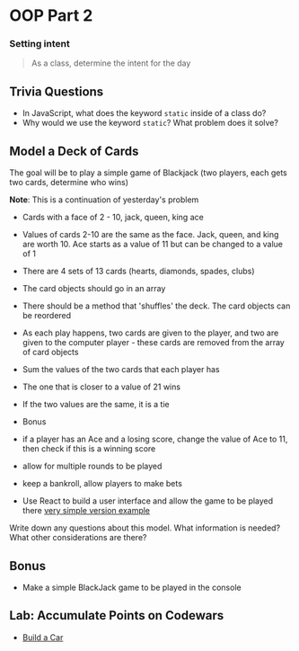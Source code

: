 # OOP Part 2

### Setting intent

> As a class, determine the intent for the day

## Trivia Questions

- In JavaScript, what does the keyword `static` inside of a class do?
- Why would we use the keyword `static`? What problem does it solve?

## Model a Deck of Cards

The goal will be to play a simple game of Blackjack (two players, each gets two cards, determine who wins)

**Note**: This is a continuation of yesterday's problem

- Cards with a face of 2 - 10, jack, queen, king ace
- Values of cards 2-10 are the same as the face. Jack, queen, and king are worth 10. Ace starts as a value of 11 but can be changed to a value of 1
- There are 4 sets of 13 cards (hearts, diamonds, spades, clubs)

- The card objects should go in an array
- There should be a method that 'shuffles' the deck. The card objects can be reordered
- As each play happens, two cards are given to the player, and two are given to the computer player - these cards are removed from the array of card objects
- Sum the values of the two cards that each player has
- The one that is closer to a value of 21 wins
- If the two values are the same, it is a tie
- Bonus
- if a player has an Ace and a losing score, change the value of Ace to 11, then check if this is a winning score
- allow for multiple rounds to be played
- keep a bankroll, allow players to make bets
- Use React to build a user interface and allow the game to be played there [very simple version example](https://vigorous-kepler-feaec9.netlify.app)

Write down any questions about this model. What information is needed? What other considerations are there?

## Bonus

- Make a simple BlackJack game to be played in the console

## Lab: Accumulate Points on Codewars

- [Build a Car](https://www.codewars.com/kata/5832d6e2565e120ae60000bb)
